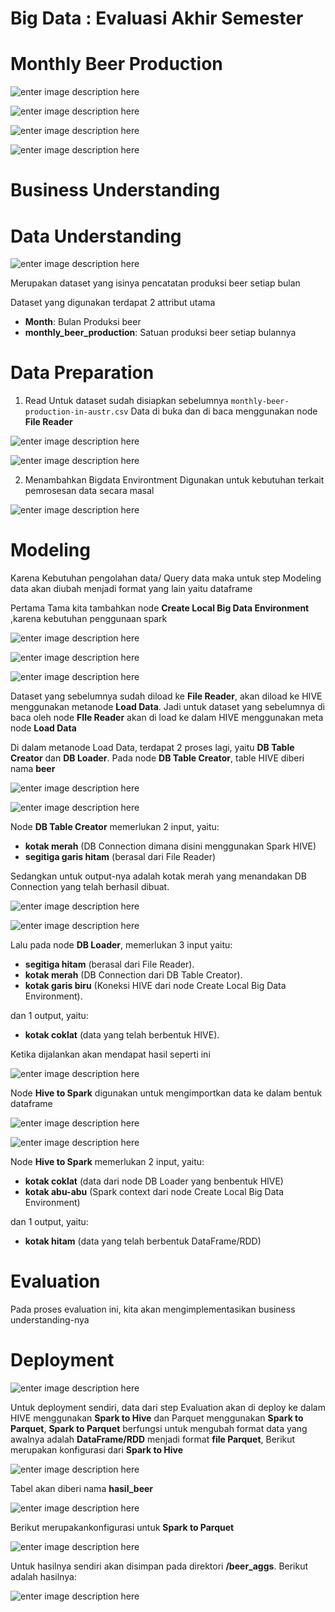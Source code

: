 # Big Data : Evaluasi Akhir Semester
# Monthly Beer Production

![enter image description here](Dokumentasi/workflow.PNG)

![enter image description here](Dokumentasi/extract.PNG)

![enter image description here](Dokumentasi/agregation.PNG)

![enter image description here](Dokumentasi/pca.PNG)

# Business Understanding

# Data Understanding
![enter image description here](Dokumentasi/data_understanding/data.PNG)

Merupakan dataset yang isinya pencatatan produksi beer setiap bulan

Dataset yang digunakan terdapat 2 attribut utama

 - **Month**: Bulan Produksi beer
 - **monthly_beer_production**: Satuan produksi beer setiap bulannya

# Data Preparation

1. Read 
Untuk dataset sudah disiapkan sebelumnya `monthly-beer-production-in-austr.csv`
Data di buka dan di baca menggunakan node **File Reader**

![enter image description here](Dokumentasi/data_preparation/file_reader.PNG)

![enter image description here](Dokumentasi/data_preparation/file_reader_result.PNG)

2. Menambahkan Bigdata Environtment
Digunakan untuk kebutuhan terkait pemrosesan data secara masal

![enter image description here](Dokumentasi/data_preparation/big_data_env.PNG)

# Modeling
Karena Kebutuhan pengolahan data/ Query data maka untuk step Modeling data akan diubah menjadi format yang lain yaitu dataframe

Pertama Tama kita tambahkan node **Create Local Big Data Environment** ,karena kebutuhan penggunaan spark 

![enter image description here](Dokumentasi/modeling/create_bigdata_env.PNG)

![enter image description here](Dokumentasi/modeling/load_hive.PNG)

![enter image description here](Dokumentasi/modeling/load_data.PNG)

Dataset yang sebelumnya sudah diload ke **File Reader**, akan diload ke HIVE menggunakan metanode **Load Data**.
Jadi untuk dataset yang sebelumnya di baca oleh node **FIle Reader** akan di load ke dalam HIVE menggunakan meta node **Load Data** 

Di dalam metanode Load Data, terdapat 2 proses lagi, yaitu **DB Table Creator** dan **DB Loader**.
Pada node **DB Table Creator**, table HIVE diberi nama **beer**

![enter image description here](Dokumentasi/modeling/table_creator.PNG)

![enter image description here](Dokumentasi/modeling/input_output.PNG)

Node **DB Table Creator** memerlukan 2 input, yaitu: 

 - **kotak merah** (DB Connection dimana disini menggunakan Spark HIVE)
 -  **segitiga garis hitam** (berasal dari File Reader)

Sedangkan untuk output-nya adalah kotak merah yang menandakan DB Connection yang telah berhasil dibuat.

![enter image description here](Dokumentasi/modeling/db_loader.PNG)

![enter image description here](Dokumentasi/modeling/input_output_ports.PNG)

Lalu pada node **DB Loader**, memerlukan 3 input yaitu:

 - **segitiga hitam** (berasal dari File Reader).
 - **kotak merah** (DB Connection dari DB Table Creator).
 - **kotak garis biru** (Koneksi HIVE dari node Create Local Big Data Environment).

dan 1 output, yaitu:

 - **kotak coklat** (data yang telah berbentuk HIVE).

Ketika dijalankan akan mendapat hasil seperti ini

![enter image description here](Dokumentasi/modeling/db_loader_result.PNG)

Node **Hive to Spark** digunakan untuk mengimportkan data ke dalam bentuk dataframe

![enter image description here](Dokumentasi/modeling/load_hive.PNG)

![enter image description here](Dokumentasi/modeling/input_output_ports2.PNG)

Node **Hive to Spark** memerlukan 2 input, yaitu:

 - **kotak coklat** (data dari node DB Loader yang benbentuk HIVE)
 - **kotak abu-abu** (Spark context dari node Create Local Big Data Environment)

dan 1 output, yaitu:

 - **kotak hitam** (data yang telah berbentuk DataFrame/RDD)

# Evaluation
Pada proses evaluation ini, kita akan mengimplementasikan business understanding-nya



# Deployment
![enter image description here](Dokumentasi/deployment/deployment.PNG)

Untuk deployment sendiri, data dari step Evaluation akan di deploy ke dalam HIVE menggunakan **Spark to Hive** dan Parquet menggunakan **Spark to Parquet**, **Spark to Parquet** berfungsi untuk mengubah format data yang awalnya adalah **DataFrame/RDD** menjadi format **file Parquet**, Berikut merupakan konfigurasi dari **Spark to Hive** 

![enter image description here](Dokumentasi/deployment/spark_to_hive.PNG)

Tabel akan diberi nama **hasil_beer**

![enter image description here](Dokumentasi/deployment/result.PNG)

Berikut merupakankonfigurasi untuk **Spark to Parquet**

![enter image description here](Dokumentasi/deployment/spark_to_parquet.PNG)

Untuk hasilnya sendiri akan disimpan pada direktori **/beer_aggs**. 
Berikut adalah hasilnya:

![enter image description here](Dokumentasi/deployment/parquet_result.PNG)